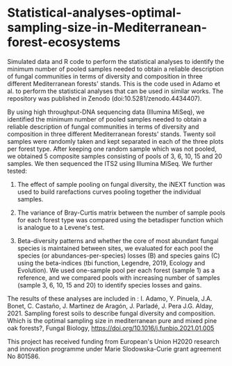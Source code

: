 # Statistical-analyses-optimal-sampling-size-in-Mediterranean-forest-ecosystems
Simulated data and R code to perform the statistical analyses to identify the minimum number of pooled samples needed to obtain a reliable description of fungal communities in terms of diversity and composition in three different Mediterranean forests' stands. This is the code used in Adamo et al. to perform the statistical analyses 
that can be used in similar works. The repository was published in Zenodo (doi:10.5281/zenodo.4434407).

By using high throughput-DNA sequencing data (Illumina MiSeq), we identified the minimum number of pooled samples needed to obtain a reliable description of fungal communities
in terms of diversity and composition in three different Mediterranean forests' stands. Twenty soil samples were randomly taken and kept separated in each of the three plots per forest type. After keeping one random sample which was not pooled, we obtained 5 composite samples consisting of pools of 3, 6, 10, 15 and 20 samples. We then sequenced the ITS2 using Illumina MiSeq.
We further tested:
1. The effect of sample pooling on fungal diversity, the iNEXT function was used to build rarefactions curves pooling together the individual samples. 

2. The variance of Bray-Curtis matrix between the number of sample pools for each forest type was compared using the betadisper function which is analogue to a Levene's test.

3. Beta-diversity patterns and whether the core of most abundant fungal species is maintained between sites, we evaluated for each pool the species (or abundances-per-species) 
losses (B) and species gains (C) using the beta-indices (tbi function, Legendre, 2019, Ecology and Evolution). We used one-sample pool per each forest (sample 1) as a reference, and we compared pools with increasing number of samples (sample 3, 6, 10, 15 and 20) to identify species losses and gains.

The results of these analyses are included in : I. Adamo, Y. Pinuela, J.A. Bonet, C. Castaño, J. Martinez de Aragón, J. Parladé, J. Pera J.G. Alday, 2021. Sampling forest soils to describe fungal diversity and composition. Which is the optimal sampling size in mediterranean pure and mixed pine oak forests?, Fungal Biology, https://doi.org/10.1016/j.funbio.2021.01.005

This project has received funding from European's Union H2020 research and innovation programme under Marie Slodowska-Curie grant agreement No 801586.

